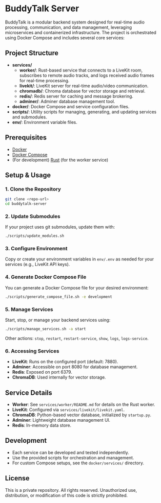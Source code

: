# BuddyTalk Server

BuddyTalk is a modular backend system designed for real-time audio processing, communication, and data management, leveraging microservices and containerized infrastructure. The project is orchestrated using Docker Compose and includes several core services:

## Project Structure

- **services/**
  - **worker/**: Rust-based service that connects to a LiveKit room, subscribes to remote audio tracks, and logs received audio frames for real-time processing.
  - **livekit/**: LiveKit server for real-time audio/video communication.
  - **chromadb/**: Chroma database for vector storage and retrieval.
  - **redis/**: Redis server for caching and message brokering.
  - **adminer/**: Adminer database management tool.
- **docker/**: Docker Compose and service configuration files.
- **scripts/**: Utility scripts for managing, generating, and updating services and submodules.
- **env/**: Environment variable files.

## Prerequisites

- [Docker](https://www.docker.com/get-started)
- [Docker Compose](https://docs.docker.com/compose/)
- (For development) [Rust](https://www.rust-lang.org/tools/install) (for the worker service)

## Setup & Usage

### 1. Clone the Repository

```sh
git clone <repo-url>
cd buddytalk-server
```

### 2. Update Submodules

If your project uses git submodules, update them with:

```sh
./scripts/update_modules.sh
```

### 3. Configure Environment

Copy or create your environment variables in `env/.env` as needed for your services (e.g., LiveKit API keys).

### 4. Generate Docker Compose File

You can generate a Docker Compose file for your desired environment:

```sh
./scripts/generate_compose_file.sh -e development
```

### 5. Manage Services

Start, stop, or manage your backend services using:

```sh
./scripts/manage_services.sh -a start
```

Other actions: `stop`, `restart`, `restart-service`, `show`, `logs`, `logs-service`.

### 6. Accessing Services

- **LiveKit**: Runs on the configured port (default: 7880).
- **Adminer**: Accessible on port 8080 for database management.
- **Redis**: Exposed on port 6379.
- **ChromaDB**: Used internally for vector storage.

## Service Details

- **Worker**: See `services/worker/README.md` for details on the Rust worker.
- **LiveKit**: Configured via `services/livekit/livekit.yaml`.
- **ChromaDB**: Python-based vector database, initialized by `startup.py`.
- **Adminer**: Lightweight database management UI.
- **Redis**: In-memory data store.

## Development

- Each service can be developed and tested independently.
- Use the provided scripts for orchestration and management.
- For custom Compose setups, see the `docker/services/` directory.

## License

This is a private repository. All rights reserved. Unauthorized use, distribution, or modification of this code is strictly prohibited.
